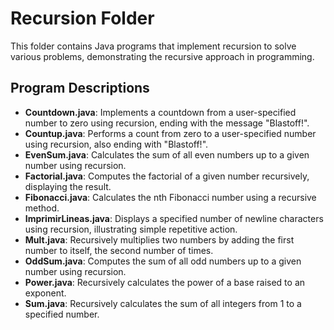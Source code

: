 # Recursion Folder

This folder contains Java programs that implement recursion to solve various problems, demonstrating the recursive approach in programming.

## Program Descriptions

- **Countdown.java**: Implements a countdown from a user-specified number to zero using recursion, ending with the message "Blastoff!".
- **Countup.java**: Performs a count from zero to a user-specified number using recursion, also ending with "Blastoff!".
- **EvenSum.java**: Calculates the sum of all even numbers up to a given number using recursion.
- **Factorial.java**: Computes the factorial of a given number recursively, displaying the result.
- **Fibonacci.java**: Calculates the nth Fibonacci number using a recursive method.
- **ImprimirLineas.java**: Displays a specified number of newline characters using recursion, illustrating simple repetitive action.
- **Mult.java**: Recursively multiplies two numbers by adding the first number to itself, the second number of times.
- **OddSum.java**: Computes the sum of all odd numbers up to a given number using recursion.
- **Power.java**: Recursively calculates the power of a base raised to an exponent.
- **Sum.java**: Recursively calculates the sum of all integers from 1 to a specified number.
